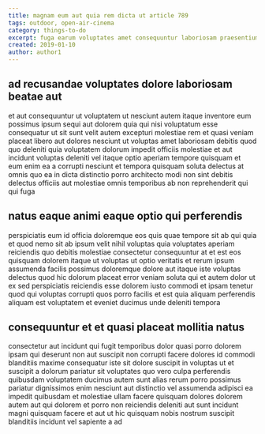 ```yaml
---
title: magnam eum aut quia rem dicta ut article 789
tags: outdoor, open-air-cinema
category: things-to-do
excerpt: fuga earum voluptates amet consequuntur laboriosam praesentium
created: 2019-01-10
author: author1
---
```


## ad recusandae voluptates dolore laboriosam beatae aut

et aut consequuntur ut voluptatem ut nesciunt autem itaque inventore eum possimus ipsum sequi aut dolorem quia qui nisi voluptatum esse consequatur ut sit sunt velit autem excepturi molestiae rem et quasi veniam placeat libero aut dolores nesciunt ut voluptas amet laboriosam debitis quod quo deleniti quia voluptatem dolorum impedit officiis molestiae et aut incidunt voluptas deleniti vel itaque optio aperiam tempore quisquam et eum enim ea a corrupti nesciunt et tempora quisquam soluta delectus at omnis quo ea in dicta distinctio porro architecto modi non sint debitis delectus officiis aut molestiae omnis temporibus ab non reprehenderit qui qui fuga

## natus eaque animi eaque optio qui perferendis

perspiciatis eum id officia doloremque eos quis quae tempore sit ab qui quia et quod nemo sit ab ipsum velit nihil voluptas quia voluptates aperiam reiciendis quo debitis molestiae consectetur consequuntur at et est eos quisquam dolorem itaque ut voluptas ut optio veritatis et rerum ipsum assumenda facilis possimus doloremque dolore aut itaque iste voluptas delectus quod hic dolorum placeat error veniam soluta qui et autem dolor ut ex sed perspiciatis reiciendis esse dolorem iusto commodi et ipsam tenetur quod qui voluptas corrupti quos porro facilis et est quia aliquam perferendis aliquam est voluptatem et eveniet ducimus unde deleniti tempora

## consequuntur et et quasi placeat mollitia natus

consectetur aut incidunt qui fugit temporibus dolor quasi porro dolorem ipsam qui deserunt non aut suscipit non corrupti facere dolores id commodi blanditiis maxime consequatur iste sit dolore suscipit in voluptas ut et suscipit a dolorum pariatur sit voluptates quo vero culpa perferendis quibusdam voluptatem ducimus autem sunt alias rerum porro possimus pariatur dignissimos enim nesciunt aut distinctio vel assumenda adipisci ea impedit quibusdam et molestiae ullam facere quisquam dolores dolorem autem aut qui dolorem et porro non reiciendis deleniti aut sunt incidunt magni quisquam facere et aut ut hic quisquam nobis nostrum suscipit blanditiis incidunt vel sapiente a ad
